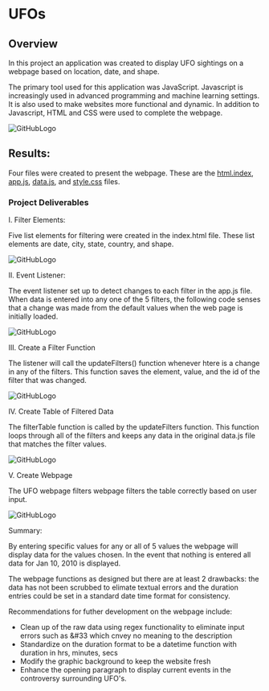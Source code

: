 # UFOs

## Overview 

In this project an application was created to display UFO sightings on a webpage based on location, date, and shape.

The primary tool used for this application was JavaScript.  Javascript is increasingly used in advanced programming and machine learning settings. It is also used to make websites more functional and dynamic.  In addition to Javascript, HTML and CSS were used to complete the webpage.

![GitHubLogo](https://github.com/rciminera/UFOs/blob/main/Screenshots/opening_webpage.png)



## Results:

Four files were created to present the webpage.  These are the [html.index](https://github.com/rciminera/UFOs/blob/main/html.index), [app.js](https://github.com/rciminera/UFOs/blob/main/html.index), [data.js](https://github.com/rciminera/UFOs/blob/main/html.index), and [style.css](https://github.com/rciminera/UFOs/blob/main/style.css) files.



### Project Deliverables

I. Filter Elements:

Five list elements for filtering were created in the index.html file. These list elements are date, city, state, country, and shape.

![GitHubLogo](https://github.com/rciminera/UFOs/blob/main/Screenshots/five_elements.png)

II. Event Listener:

The event listener set up to detect changes to each filter in the app.js file. When data is entered into any one of the 5 filters, the following code senses that a change was made from the default values when the web page is initially loaded.

![GitHubLogo](https://github.com/rciminera/UFOs/blob/main/Screenshots/listener.png)

III. Create a Filter Function

The listener will call the updateFilters() function whenever htere is a change in any of the filters.  This function saves the element, value, and the id of the filter that was changed.  

![GitHubLogo](https://github.com/rciminera/UFOs/blob/main/Screenshots/updateFilters.png)

IV. Create Table of Filtered Data

The filterTable function is called by the updateFilters function.  This function loops through all of the filters and keeps any data in the original data.js file that matches the filter values.

![GitHubLogo](https://github.com/rciminera/UFOs/blob/main/Screenshots/filterTable.png)


V. Create Webpage

The UFO webpage filters webpage filters the table correctly based on user input. 

![GitHubLogo](https://github.com/rciminera/UFOs/blob/main/Screenshots/webpage_table.png)


Summary:

By entering specific values for any or all of 5 values the webpage will display data for the values chosen.  In the event that nothing is entered all data for Jan 10, 2010 is displayed. 

The webpage functions as designed but there are at least 2 drawbacks: the data has not been scrubbed to elimate textual errors and the duration entries could be set in a standard date time format for consistency.

Recommendations for futher development on the webpage include:

- Clean up of the raw data using regex functionality to eliminate input errors such as &#33 which cnvey no meaning to the description
- Standardize on the duration format to be a datetime function with duration in hrs, minutes, secs
- Modify the graphic background to keep the website fresh 
- Enhance the opening paragraph to display current events in the controversy surrounding UFO's.








